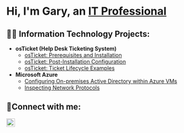 <h1>Hi, I'm Gary, an <a href="https://linkedin.com/in/gary--kirk">IT Professional</a></h1>

<h2>👨‍💻 Information Technology Projects:</h2>

- <b>osTicket (Help Desk Ticketing System)</b>
  - [osTicket: Prerequisites and Installation](https://github.com/GaryKirk/osticket-prereqs)
  - [osTicket: Post-Installation Configuration](https://github.com/GaryKirk/post-install-config)
  - [osTicket: Ticket Lifecycle Examples](https://github.com/GaryKirk/ticket-lifecycle)
- <b>Microsoft Azure</b>
  - [Configuring On-premises Active Directory within Azure VMs](https://github.com/GaryKirk/configure-ad)
  - [Inspecting Network Protocols](https://github.com/GaryKirk/azure-network-protocols)

<h2>🤳Connect with me:</h2>

[<img align="left" alt="Josh | LinkedIn" width="22px" src="https://cdn.jsdelivr.net/npm/simple-icons@v3/icons/linkedin.svg" />][linkedin]

[linkedin]: https://linkedin.com/in/gary--kirk
